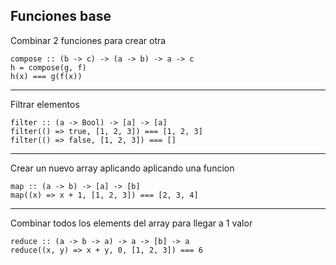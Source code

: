 ## Funciones base

Combinar 2 funciones para crear otra
```
compose :: (b -> c) -> (a -> b) -> a -> c
h = compose(g, f)
h(x) === g(f(x))
```

---

Filtrar elementos
```
filter :: (a -> Bool) -> [a] -> [a]
filter(() => true, [1, 2, 3]) === [1, 2, 3]
filter(() => false, [1, 2, 3]) === []
```

---

Crear un nuevo array aplicando aplicando una funcion
```
map :: (a -> b) -> [a] -> [b]
map((x) => x + 1, [1, 2, 3]) === [2, 3, 4]
```

---

Combinar todos los elements del array para llegar a 1 valor
```
reduce :: (a -> b -> a) -> a -> [b] -> a
reduce((x, y) => x + y, 0, [1, 2, 3]) === 6
```
